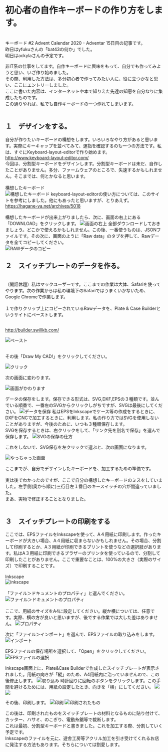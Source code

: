 # 初心者の自作キーボードの作り方をします。
<br>
キーボード #2 Advent Calendar 2020 - Adventar 15日目の記事です。
<br>
昨日はyfukuさんの「bat43の何か」でした。
<br>
明日はackylaさんの予定です。
<br>

非IT系の仕事をしてます。自作キーボードに興味をもって、自分でも作ってみようと思い、いざ作り始めました。<br>
その際、利用した方法は、多分初心者で作ってみたい人に、役に立つかなと思い、ここにエントリーしました。<br>
ここに書いた内容は、インターネットや本で知りえた先達の知恵を自分なりに集成したものです。<br>
この通りやれば、私でも自作キーボードの一つ作れてしまいます。<br>
<br>

## １　デザインをする。<br>

自分が作りたいキーボードの構想をします。いろいろなやり方があると思います。実際にキーキャップを並べてみて、運指を確認するのも一つの方法です。私は、すぐにKeyboard-layout-editorで作り始めます。<br>
http://www.keyboard-layout-editor.com/
<br>
今回は、分割型キーボードをデザインします。分割型キーボードは未だ、自作したことがありません。多分、ファームウェアのところで、失速するかもしれません。そこまでは、何とかなると思います。<br>
<br>
構想したキーボード<br>
![構想したキーボード](img/img001.png)
keyboard-layout-editorの使い方については、このサイトを参考にしました。他にもあったと思いますが、とりあえず。<br>
https://hagane-ya.net/archives/5018
<br>
<br>
構想したキーボードが出来上がりましたら、次に、画面の右上にある「DOWNLOAD」をクリックします。
![画面の右上](img/img002.png)
全部ダウンロードしておきましょう。どこかで使えるかもしれません。この後、一番使うものは、JSONファイルです。その次に、画面のように「Raw data」のタブを押して、Rawデータを全てコピーしてください。<br>
![RAWデータのコピー](img/img003.png)
<br>

## ２　スイッチプレートのデータを作る。

<br>
（閑話休題）私はマックユーザーです。ここまでの作業は大体、Safariを使ってやります。次の作業からは私の環境下のSafariではうまくいかないため、Google Chromeで作業します。<br>
<br>
１で作りクリップ上にコピーされているRawデータを、Plate & Case Builderというサイトにペーストします。<br>
<br>

http://builder.swillkb.com/
<br>

![ペースト](img/img004.png)

<br>
その後「Draw My CAD!」をクリックしてください。<br>

![クリック](img/img005.png)

次の画面に変わります。<br>

![画面がかわります](img/img006.png)

データの保存をします。保存できる形式は、SVG,DXF,EPSの３種類です。並んでいる順番で、一番左のSVGからクリックしがちですが、SVGは最後にしてください。
![データを保存](img/img007.png)
私はEPSをInkscapeでケース等の作成をするときに、DXFをCNCで加工するときに、利用します。私の作り方ではSVGを使用しないことがありますが、今後のために、いつも３種類保存します。<br>
SVGを保存するときは、右クリックをして、「リンク先を別名で保存」を選んで保存します。
![SVGの保存の仕方](img/img008.png)

これをしないで、SVG保存を左クリックで選ぶと、次の画面になります。<br>

![やっちゃった画面](img/img009.png)

ここまでが、自分でデザインしたキーボードを、加工するための準備です。<br>
<br>
実は後でわかったのですが、ここで自分の構想したキーボードのミスをしていました。左手側(奥から順に)三行目左１番目のキースイッチの穴が間違っていました。<br>
まあ、実物で修正することとなりました。<br>
<br>

## ３　スイッチプレートの印刷をする

ここでは、EPSファイルをInkscapeを使って、A４用紙に印刷します。作ったキーボードが大きい場合、A４用紙に収まらないかもしれません。その場合、分割して印刷するとか、A３用紙が印刷できるプリントを使うなどの選択肢があります。私はA３用紙に印刷できるブラザーのプリンタを使っているので、分割して印刷したことがありません。ここで重要なことは、100%の大きさ（実際のサイズ）で印刷することです。<br>
<br>
Inkscape <br>
![inkscape](img/img010.png)
<br>
<br>
「ファイル＞ドキュメントのプロパティ」と選んでください。
![ファイル＞ドキュメントのプロパティ](img/img011.png)
<br>
<br>
ここで、用紙のサイズをA4に設定してください。縦か横については、任意です。実際、横の方が良いと思いますが、後でする作業では大した差はありません。
![プロパティ](img/img012.png)

次に「ファイル＞インポート」を選んで、EPSファイルの取り込みをします。
![インポート](img/img013.png)

EPSファイルの保存場所を選択して、「Open」をクリックしてください。
![EPSファイルの選択](img/img014.png)

Inkscape画面上に、Plate&Case Builderで作成したスイッチプレートが表示されました。用紙の向きが「縦」のため、A4用紙内に治っていませんので、この後修正します。
![取り込み](img/img015.png)
時計回りに回転のボタンをクリックします。この手間を避けるためには、用紙の設定したとき、向きを「横」にしてください。
![](img/img016.png)
![](img/img017.png)

その後、印刷します。
![印刷](img/img018.png)
![印刷されたもの](img/img019.png)

この後は、印刷されたものをスイッチプレートの材料となるものに貼り付けて、カッター、ハサミ、のこぎり、電動糸鋸等で裁断します。<br>
これは最初、分割型キーボードと書きました。これを加工する際、分割していく予定です。<br>
Inkscapeのファイルを元に、遊舎工房等アクリル加工を引き受けてくれるお店に発注する方法もあります。そちらについては割愛します。<br>

